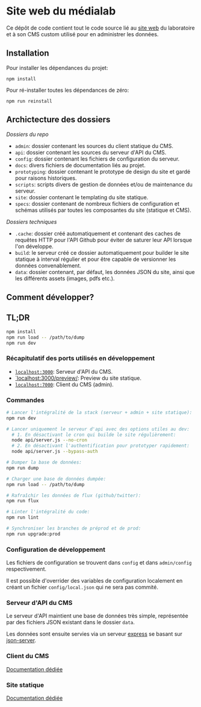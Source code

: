 # Site web du médialab

Ce dépôt de code contient tout le code source lié au [site web](https://medialab.sciencespo.fr) du laboratoire et à son CMS custom utilisé pour en administrer les données.

## Installation

Pour installer les dépendances du projet:

```
npm install
```

Pour ré-installer toutes les dépendances de zéro:

```
npm run reinstall
```

## Archictecture des dossiers

*Dossiers du repo*

* `admin`: dossier contenant les sources du client statique du CMS.
* `api`: dossier contenant les sources du serveur d'API du CMS.
* `config`: dossier contenant les fichiers de configuration du serveur.
* `docs`: divers fichiers de documentation liés au projet.
* `prototyping`: dossier contenant le prototype de design du site et gardé pour raisons historiques.
* `scripts`: scripts divers de gestion de données et/ou de maintenance du serveur.
* `site`: dossier contenant le templating du site statique.
* `specs`: dossier contenant de nombreux fichiers de configuration et schémas utilisés par toutes les composantes du site (statique et CMS).

*Dossiers techniques*

* `.cache`: dossier créé automatiquement et contenant des caches de requêtes HTTP pour l'API Github pour éviter de saturer leur API lorsque l'on développe.
* `build`: le serveur créé ce dossier automatiquement pour builder le site statique à interval régulier et pour être capable de versionner les données convenablement.
* `data`: dossier contenant, par défaut, les données JSON du site, ainsi que les différents assets (images, pdfs etc.).

## Comment développer?

## TL;DR

```bash
npm install
npm run load -- /path/to/dump
npm run dev
```

### Récapitulatif des ports utilisés en développement

* [`localhost:3000`](http://localhost:3000): Serveur d'API du CMS.
* [`localhost:3000/preview/](http://localhost:3000/preview/): Preview du site statique.
* [`localhost:7000`](http://localhost:7000): Client du CMS (admin).

### Commandes

```bash
# Lancer l'intégralité de la stack (serveur + admin + site statique):
npm run dev

# Lancer uniquement le serveur d'api avec des options utiles au dev:
  # 1. En désactivant le cron qui builde le site régulièrement:
  node api/server.js --no-cron
  # 2. En désactivant l'authentification pour prototyper rapidement:
  node api/server.js --bypass-auth

# Dumper la base de données:
npm run dump

# Charger une base de données dumpée:
npm run load -- /path/to/dump

# Rafraîchir les données de flux (github/twitter):
npm run flux

# Linter l'intégralité du code:
npm run lint

# Synchroniser les branches de préprod et de prod:
npm run upgrade:prod
```

### Configuration de développement

Les fichiers de configuration se trouvent dans `config` et dans `admin/config` respectivement.

Il est possible d'overrider des variables de configuration localement en créant un fichier `config/local.json` qui ne sera pas commité.

### Serveur d'API du CMS

Le serveur d'API maintient une base de données très simple, représentée par des fichiers JSON existant dans le dossier `data`.

Les données sont ensuite servies via un serveur [express](https://expressjs.com/fr/) se basant sur [json-server](https://github.com/typicode/json-server).

### Client du CMS

[Documentation dédiée](admin/README.md)

### Site statique

[Documentation dédiée](site/README.md)
